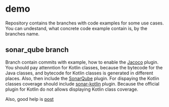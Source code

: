# demo
Repository contains the branches with code examples for some use cases.
You can undestand, what concrete code example contain is, by the branches name.


## sonar_qube branch

Branch contain commits with example, how to enable the [Jacoco](https://docs.gradle.org/4.10/userguide/jacoco_plugin.html) plugin.
You should pay attenntion for Kotlin classes, because the bytecode for the Java classes, and bytecode for Kotlin classes is generated in different places.
Also, then include the [SonarQube](https://docs.sonarqube.org/display/SCAN/Analyzing+with+SonarQube+Scanner+for+Gradle) plugin.
For dispaying the Kotlin classes coverage should include [sonar-kotlin](https://github.com/arturbosch/sonar-kotlin) plugin. Because the official plugin for Kotlin do not allows displaying Kotlin class coverage.  

Also, good help is [post](https://android.jlelse.eu/sonarqube-code-coverage-for-kotlin-on-android-with-bitrise-71b2fee0b797)



